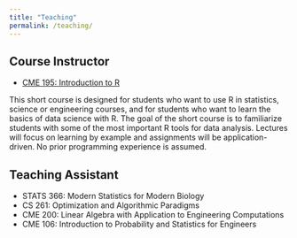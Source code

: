 ```yaml
---
title: "Teaching"
permalink: /teaching/
---
```


## Course Instructor

- [CME 195: Introduction to R](https://cme195.github.io/)

This short course is designed for students who want to use R in statistics,
science or engineering courses, and for students who want to learn the basics of
data science with R. The goal of the short course is to familiarize students
with some of the most important R tools for data analysis. Lectures will focus
on learning by example and assignments will be application-driven. No prior
programming experience is assumed.


## Teaching Assistant

- STATS 366: Modern Statistics for Modern Biology
- CS 261: Optimization and Algorithmic Paradigms
- CME 200: Linear Algebra with Application to Engineering Computations
- CME 106: Introduction to Probability and Statistics for Engineers
